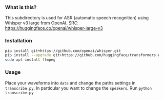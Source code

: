 ### What is this?
This subdirectory is used for ASR (automatic speech recognition) using Whisper v3 large from OpenAI.
SRC: https://huggingface.co/openai/whisper-large-v3

### Installation
```bash
pip install git+https://github.com/openai/whisper.git 
pip install --upgrade git+https://github.com/huggingface/transformers.git accelerate tqdm 
sudo apt install ffmpeg
```

### Usage
Place your waveforms into `data` and change the paths settings in ``transcribe.py``. In particular you want to change the `speakers`.
Run ``python transcribe.py``
